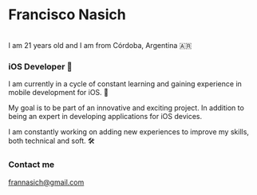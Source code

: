 # Francisco Nasich
</br>
I am 21 years old and I am from Córdoba, Argentina 🇦🇷

### iOS Developer 

I am currently in a cycle of constant learning and gaining experience in mobile development for iOS. 📲

My goal is to be part of an innovative and exciting project. In addition to being an expert in developing applications for iOS devices.

I am constantly working on adding new experiences to improve my skills, both technical and soft. 🛠

### Contact me
frannasich@gmail.com
